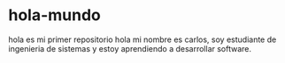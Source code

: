 # hola-mundo
hola es mi primer repositorio
hola mi nombre es carlos, soy estudiante de ingenieria de sistemas y estoy aprendiendo a desarrollar software.
